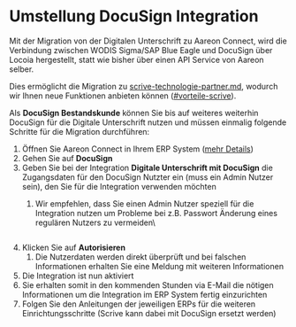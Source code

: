 # Umstellung DocuSign Integration

Mit der Migration von der Digitalen Unterschrift zu Aareon Connect, wird die Verbindung zwischen WODIS Sigma/SAP Blue Eagle und DocuSign über Locoia hergestellt, statt wie bisher über einen API Service von Aareon selber.

Dies ermöglicht die Migration zu [scrive-technologie-partner.md](scrive-technologie-partner.md "mention"), wodurch wir Ihnen neue Funktionen anbieten können ([#vorteile-scrive](scrive-technologie-partner.md#vorteile-scrive "mention")).

Als **DocuSign Bestandskunde** können Sie bis auf weiteres weiterhin DocuSign für die Digitale Unterschrift nutzen und müssen einmalig folgende Schritte für die Migration durchführen:

1. Öffnen Sie Aareon Connect in Ihrem ERP System ([mehr Details](../../#aareon-connect-per-video-verstehen))
2. Gehen Sie auf **DocuSign**
3. Geben Sie bei der Integration **Digitale Unterschrift mit DocuSign** die Zugangsdaten für den DocuSign Nutzter ein (muss ein Admin Nutzer sein), den Sie für die Integration verwenden möchten
   1.  Wir empfehlen, dass Sie einen Admin Nutzer speziell für die Integration nutzen um Probleme bei z.B. Passwort Änderung eines regulären Nutzers zu vermeiden\


       <figure><img src="../../.gitbook/assets/image (10).png" alt=""><figcaption></figcaption></figure>
4. Klicken Sie auf **Autorisieren**
   1. Die Nutzerdaten werden direkt überprüft und bei falschen Informationen erhalten Sie eine Meldung mit weiteren Informationen
5. Die Integration ist nun aktiviert
6. Sie erhalten somit in den kommenden Stunden via E-Mail die nötigen Informationen um die Integration im ERP System fertig einzurichten
7. Folgen Sie den Anleitungen der jeweiligen ERPs für die weiteren Einrichtungsschritte (Scrive kann dabei mit DocuSign ersetzt werden)
